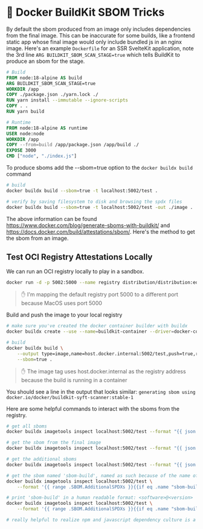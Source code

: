 # 🐳 Docker BuildKit SBOM Tricks

By default the sbom produced from an image only includes dependencies from the final image. This can be inaccurate for some builds, like a frontend static app whose final image would only include bundled js in an nginx image. Here's an example `Dockerfile` for an SSR SvelteKit application, note the 3rd line `ARG BUILDKIT_SBOM_SCAN_STAGE=true` which tells BuildKit to produce an sbom for the stage.

```dockerfile
# Build
FROM node:18-alpine AS build
ARG BUILDKIT_SBOM_SCAN_STAGE=true
WORKDIR /app
COPY ./package.json ./yarn.lock ./
RUN yarn install --immutable --ignore-scripts
COPY . .
RUN yarn build

# Runtime
FROM node:18-alpine AS runtime
USER node:node
WORKDIR /app
COPY --from=build /app/package.json /app/build ./
EXPOSE 3000
CMD ["node", "./index.js"]
```

To produce sboms add the --sbom=true option to the `docker buildx build` command

```sh
# build
docker buildx build --sbom=true -t localhost:5002/test .

# verify by saving filesystem to disk and browsing the spdx files
docker buildx build --sbom=true -t localhost:5002/test -out ./image .
```

The above information can be found https://www.docker.com/blog/generate-sboms-with-buildkit/ and https://docs.docker.com/build/attestations/sbom/. Here's the method to get the sbom from an image.

## Test OCI Registry Attestations Locally

We can run an OCI registry locally to play in a sandbox.

```sh
docker run -d -p 5002:5000 --name registry distribution/distribution:edge
```

> ✋ I'm mapping the default registry port 5000 to a different port because MacOS uses port 5000

Build and push the image to your local registry

```sh
# make sure you've created the docker container builder with buildx
docker buildx create --use --name=buildkit-container --driver=docker-container

# build
docker buildx build \
	--output type=image,name=host.docker.internal:5002/test,push=true,registry.insecure=true \
	--sbom=true .
```

> ✋ The image tag uses host.docker.internal as the registry address because the build is running in a container

You should see a line in the output that looks similar: `generating sbom using docker.io/docker/buildkit-syft-scanner:stable-1`

Here are some helpful commands to interact with the sboms from the registry.

```sh
# get all sboms
docker buildx imagetools inspect localhost:5002/test --format "{{ json .SBOM }}"

# get the sbom from the final image
docker buildx imagetools inspect localhost:5002/test --format "{{ json .SBOM.SPDX }}"

# get the additional sboms
docker buildx imagetools inspect localhost:5002/test --format "{{ json .SBOM.AdditionalSPDXs }}"

# get the sbom named 'sbom-build', named as such because of the name of the stage in the Dockerfile we scanned
docker buildx imagetools inspect localhost:5002/test \
	--format '{{ range .SBOM.AdditionalSPDXs }}{{if eq .name "sbom-build"}}{{ json . }}{{ end }}{{ end }}'

# print 'sbom-build' in a human readable format: <software>@<version>
docker buildx imagetools inspect localhost:5002/test \
	--format '{{ range .SBOM.AdditionalSPDXs }}{{if eq .name "sbom-build"}}{{range .packages}}{{.name}}@{{ .versionInfo }}{{"\n"}}{{end}}{{end}}{{end}}' | sort

# really helpful to realize npm and javascript dependency culture is a dumpster :D
```
